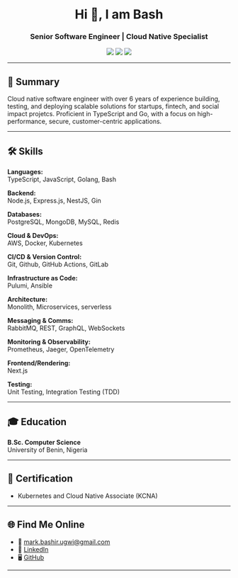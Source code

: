 <!-- Profile README for Mark Bashir (@Bash360) -->

<h1 align="center">Hi 👋, I am Bash</h1>
<h3 align="center">Senior Software Engineer | Cloud Native Specialist</h3>

<p align="center">
  <a href="mailto:mark.bashir.ugwi@gmail.com"><img src="https://img.shields.io/badge/email-mark.bashir.ugwi%40gmail.com-blue?style=flat-square" /></a>
  <a href="https://www.linkedin.com/in/mark-bashir-323968148"><img src="https://img.shields.io/badge/LinkedIn-Mark%20Bashir-blue?logo=linkedin&style=flat-square" /></a>
  <a href="https://github.com/bash360"><img src="https://img.shields.io/badge/GitHub-Bash360-black?logo=github&style=flat-square" /></a>
</p>

---

## 🚀 Summary

Cloud native software engineer with over 6 years of experience building, testing, and deploying scalable solutions for startups, fintech, and social impact projetcs. Proficient in TypeScript and Go, with a focus on high-performance, secure, customer-centric applications.

---

## 🛠️ Skills

**Languages:**  
TypeScript, JavaScript, Golang, Bash

**Backend:**  
Node.js, Express.js, NestJS, Gin

**Databases:**  
PostgreSQL, MongoDB, MySQL, Redis

**Cloud & DevOps:**  
AWS, Docker, Kubernetes

**CI/CD & Version Control:**  
Git, Github, GitHub Actions, GitLab

**Infrastructure as Code:**  
Pulumi, Ansible

**Architecture:**  
Monolith, Microservices, serverless

**Messaging & Comms:**  
RabbitMQ, REST, GraphQL, WebSockets

**Monitoring & Observability:**  
Prometheus, Jaeger, OpenTelemetry

**Frontend/Rendering:**  
Next.js

**Testing:**  
Unit Testing, Integration Testing (TDD)

---

## 🎓 Education

**B.Sc. Computer Science**  
University of Benin, Nigeria

---

## 🏅 Certification

- Kubernetes and Cloud Native Associate (KCNA)

---

## 🌐 Find Me Online

- 📧 [mark.bashir.ugwi@gmail.com](mailto:mark.bashir.ugwi@gmail.com)
- 💼 [LinkedIn](https://www.linkedin.com/in/mark-bashir-323968148)
- 🖥️ [GitHub](https://github.com/bash360)

---

<!--
Tip: Pin your best repositories on your profile for extra impact!
-->
